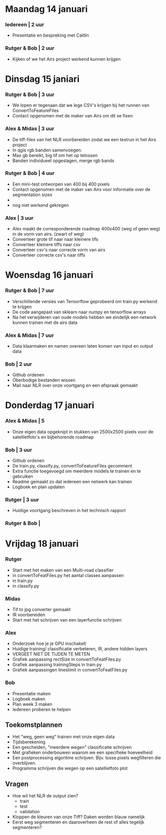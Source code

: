 # Maandag 14 januari

### Iedereen | 2 uur
- Presentatie en bespreking met Caitlin

### Rutger & Bob | 2 uur
- Kijken of we het Airs project werkend kunnen krijgen

# Dinsdag 15 janiari
### Rutger & Bob | 3 uur
- We lopen er tegenaan dat we lege CSV's krijgen bij het runnen van ConvertToFeatureFiles
- Contact opgenomen met de maker van Airs om dit se fixen

### Alex & Midas | 3 uur
- De tiff-files van het NLR voorbereiden zodat we een testrun in het Airs project
- In qgis rgb banden samenvoegen.
- Max gb bereikt, big tif om het op telossen
- Banden individueel opgeslagen, merge rgb bands
### Rutger & Bob | 4 uur
- Een mini-test ontworpen van 400 bij 400 pixels
- Contact opgenomen met de maker van Airs voor informatie over de segmentation sizes
- 
- nog niet werkend gekregen
### Alex | 3 uur
- Alex maakt de corresponderende roadmap 400x400 (weg of geen weg) in de vorm van airs. (zwart of weg)
- Converteer grote tif naar naar kleinere tifs
- Converteer kleinere tiffs naar csv
- Converteer csv's naar correcte vorm van airs
- Converteer correcte csv's naar tiffs  
# Woensdag 16 januari

### Rutger & Bob | 7 uur
- Verschillende versies van Tensorflow geprobeerd om train.py werkend te krijgen
- De code aangepast van sklearn naar numpy en tensorflow arrays
- Na het verwijderen van oude models hebben we eindelijk een network kunnen trainen met de airs data

### Alex & Midas | 7 uur
- Data klaarmaken en namen overeen laten komen van input en output data

### Bob | 2 uur
- Github ordenen
- Oberbodige bestanden wissen
- Mail naar NLR over onze voortgang en een afspraak gemaakt

# Donderdag 17 januari

### Alex & Midas | 5
- Onze eigen data opgeknipt in stukken van 2500x2500 pixels voor de satellietfoto's en bijbehorende roadmap

### Bob | 3 uur
- Github ordenen
- De train.py, classify.py, convertToFeatureFiles gecomment
- Extra functie toegevoegd om meerdere models te trainen en te gebruiken
- Readme gemaakt zo dat iedereen een netwerk kan trainen
- Logboek en plan updaten

### Rutger | 3 uur
- Huidige voortgang beschreven in het technisch rapport

### Rutger & Bob | 

# Vrijdag 18 januari

### Rutger
- Start met het maken van een Multi-road classifier
- in convertToFeatFiles.py het aantal classes aanpassen
- in train.py
- in classify.py

### Midas
- Tif to jpg converter gemaakt
- IR voorbereiden
- Start met het schrijven van een layerfunctie schrijven

### Alex
- Onderzoek hoe je je GPU inschakelt
- Huidige training/ classificatie verbeteren, IR, andere hidden layers
- VERGEET NIET DE TIJDEN TE METEN
- Grafiek aanpassing rectSize in convertToFeatFiles.py
- Grafiek aanpassing trainingSteps in train.py 
- Grafiek aanpassingen lineslimit in convertToFeatFiles.py

### Bob
- Presentatie maken
- Logboek maken
- Plan week 3 maken
- Iedereen proberen te helpen

## Toekomstplannen
- Het "weg, geen weg" trainen met onze eigen data
- Tijdsberekening 
- Een gescheiden, "meerdere wegen" classificatie schrijven
- Met grafieken onderbouwen waarom we een specifieke hoeveelheid 
- Een postprocessing algoritme schrijven. Bijv. losse pixels wegfilteren die overblijven.
- Programma schrijven die wegen op een satellietfoto plot

## Vragen
- Hoe wil het NLR de output zien?
  - train
  - test
  - validation
- Kloppen de kleuren van onze Tiff? Daken worden blauw namelijk
- Eerst weg segmenteren en daaroverheen de rest of alles tegelijk segmenteren?

